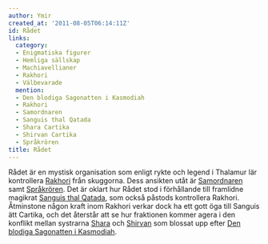 ```yaml
---
author: Ymir
created_at: '2011-08-05T06:14:11Z'
id: Rådet
links:
  category:
  - Enigmatiska figurer
  - Hemliga sällskap
  - Machiavellianer
  - Rakhori
  - Välbevarade
  mention:
  - Den blodiga Sagonatten i Kasmodiah
  - Rakhori
  - Samordnaren
  - Sanguis thal Qatada
  - Shara Cartika
  - Shirvan Cartika
  - Språkrören
title: Rådet
---
```


Rådet är en mystisk organisation som enligt rykte och legend i Thalamur lär kontrollera [Rakhori]
från skuggorna. Dess ansikten utåt är [Samordnaren] samt [Språkrören]. Det är oklart hur Rådet stod
i förhållande till framlidne magikrat [Sanguis thal Qatada], som också påstods kontrollera Rakhori.
Åtminstone någon kraft inom Rakhori verkar dock ha ett gott öga till Sanguis ätt Cartika, och det
återstår att se hur fraktionen kommer agera i den konflikt mellan systrarna [Shara] och [Shirvan]
som blossat upp efter [Den blodiga Sagonatten i Kasmodiah].

  [Rakhori]: Rakhori
  [Samordnaren]: Samordnaren
  [Språkrören]: Språkrören
  [Sanguis thal Qatada]: Sanguis_thal_Qatada
  [Shara]: Shara_Cartika
  [Shirvan]: Shirvan_Cartika
  [Den blodiga Sagonatten i Kasmodiah]: Den_blodiga_Sagonatten_i_Kasmodiah